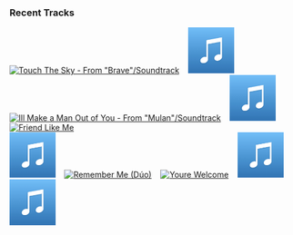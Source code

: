 ### Recent Tracks
[<img src='https://lastfm.freetls.fastly.net/i/u/300x300/ad176afdd66d4a03a2e12854142cf6cf.png' width='16%' height='16%' alt='Touch The Sky - From "Brave"/Soundtrack'>](https://www.last.fm/music/julie%2bfowlis/_/touch%2bthe%2bsky%2b-%2bfrom%2b%2522brave%2522%252fsoundtrack)&nbsp;&nbsp;&nbsp;&nbsp;[<img src='https://github.com/atfinke/atfinke/blob/master/placeholder.jpeg?raw=true' width='16%' height='16%' alt='I Just Cant Wait to Be King'>](https://www.last.fm/music/jd%2bmccrary/_/i%2bjust%2bcan%2527t%2bwait%2bto%2bbe%2bking)&nbsp;&nbsp;&nbsp;&nbsp;[<img src='https://lastfm.freetls.fastly.net/i/u/300x300/5936c17430239e0f9b1594d3d2722fd9.png' width='16%' height='16%' alt='Ill Make a Man Out of You - From "Mulan"/Soundtrack'>](https://www.last.fm/music/donny%2bosmond/_/i%2527ll%2bmake%2ba%2bman%2bout%2bof%2byou%2b-%2bfrom%2b%2522mulan%2522%252fsoundtrack)&nbsp;&nbsp;&nbsp;&nbsp;[<img src='https://github.com/atfinke/atfinke/blob/master/placeholder.jpeg?raw=true' width='16%' height='16%' alt='I Just Cant Wait To Be King - From "The Lion King"/Soundtrack Version'>](https://www.last.fm/music/jason%2bweaver/_/i%2bjust%2bcan%2527t%2bwait%2bto%2bbe%2bking%2b-%2bfrom%2b%2522the%2blion%2bking%2522%252fsoundtrack%2bversion)&nbsp;&nbsp;&nbsp;&nbsp;[<img src='https://lastfm.freetls.fastly.net/i/u/300x300/0b86598b1882fa2809487ceb9b8465ac.png' width='16%' height='16%' alt='Friend Like Me'>](https://www.last.fm/music/will%2bsmith/_/friend%2blike%2bme)&nbsp;&nbsp;&nbsp;&nbsp;<br>[<img src='https://github.com/atfinke/atfinke/blob/master/placeholder.jpeg?raw=true' width='16%' height='16%' alt='Hawaiian Roller Coaster Ride - From "Lilo & Stitch"/Soundtrack Version'>](https://www.last.fm/music/mark%2bkeali%2527i%2bho%2527omalu/_/hawaiian%2broller%2bcoaster%2bride%2b-%2bfrom%2b%2522lilo%2b%2526%2bstitch%2522%252fsoundtrack%2bversion)&nbsp;&nbsp;&nbsp;&nbsp;[<img src='https://lastfm.freetls.fastly.net/i/u/300x300/a611255faf5c21883f3630f047fff4eb.png' width='16%' height='16%' alt='Remember Me (Dúo)'>](https://www.last.fm/music/miguel/_/remember%2bme%2b%2528d%25c3%25bao%2529)&nbsp;&nbsp;&nbsp;&nbsp;[<img src='https://lastfm.freetls.fastly.net/i/u/300x300/4d75dbe282afff199b03a6de8d1318dc.png' width='16%' height='16%' alt='Youre Welcome'>](https://www.last.fm/music/dwayne%2bjohnson/_/you%2527re%2bwelcome)&nbsp;&nbsp;&nbsp;&nbsp;[<img src='https://github.com/atfinke/atfinke/blob/master/placeholder.jpeg?raw=true' width='16%' height='16%' alt='Into the Unknown - Panic! At The Disco Version'>](https://www.last.fm/music/panic%2521%2bat%2bthe%2bdisco/_/into%2bthe%2bunknown%2b-%2bpanic%2521%2bat%2bthe%2bdisco%2bversion)&nbsp;&nbsp;&nbsp;&nbsp;[<img src='https://github.com/atfinke/atfinke/blob/master/placeholder.jpeg?raw=true' width='16%' height='16%' alt='He Mele No Lilo - From "Lilo & Stitch"/Soundtrack Version'>](https://www.last.fm/music/mark%2bkeali%2527i%2bho%2527omalu/_/he%2bmele%2bno%2blilo%2b-%2bfrom%2b%2522lilo%2b%2526%2bstitch%2522%252fsoundtrack%2bversion)&nbsp;&nbsp;&nbsp;&nbsp;<br>